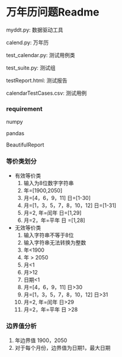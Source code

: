 # 万年历问题Readme

myddt.py: 数据驱动工具

calend.py: 万年历

test_calendar.py: 测试用例类

test_suite.py: 测试组

testReport.html: 测试报告

calendarTestCases.csv: 测试用例

### requirement

numpy

pandas

BeautifulReport

### 等价类划分

+ 有效等价类
  1. 输入为8位数字字符串
  2. 年=[1900,2050] 
  3. 月=[4，6，9，11] 日=[1-30]
  4. 月=[1，3，5，7，8，10，12] 日=[1-31]
  5. 月=2, 年=闰年 日=[1,29]
  6. 月=2，年=平年 日 =[1,28]
+ 无效等价类
  1. 输入字符串不等于8位
  2. 输入字符串无法转换为整数
  3. 年<1900
  4. 年 > 2050
  5. 月<1
  6. 月>12
  7. 日期<1
  8. 月=[4，6，9，11] 日>30
  9. 月=[1，3，5，7，8，10，12] 日>31
  10. 月=2, 年=闰年 日>29
  11. 月=2，年=平年 日 >28

### 边界值分析

1. 年边界值 1900，2050
2. 对于每个月份，边界值为日期1，最大日期

